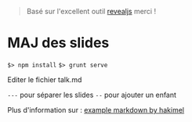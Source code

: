 > Basé sur l'excellent outil [revealjs](http://lab.hakim.se/reveal-js/) merci !

# MAJ des slides

`$> npm install`
`$> grunt serve`

Editer le fichier talk.md

`---` pour séparer les slides
`--` pour ajouter un enfant

Plus d'information sur : [example markdown by hakimel](https://github.com/hakimel/reveal.js/blob/master/plugin/markdown/example.html)
